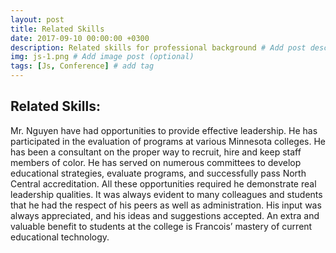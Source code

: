 ```yaml
---
layout: post
title: Related Skills
date: 2017-09-10 00:00:00 +0300
description: Related skills for professional background # Add post description (optional)
img: js-1.png # Add image post (optional)
tags: [Js, Conference] # add tag
---
```

## Related Skills: 
Mr. Nguyen have had opportunities to provide effective leadership.  He has participated in the evaluation of programs at various Minnesota colleges.  He has been a consultant on the proper way to recruit, hire and keep staff members of color.  He has served on numerous committees to develop educational strategies, evaluate programs, and successfully pass North Central accreditation.  All these opportunities required he demonstrate real leadership qualities.  It was always evident to many colleagues and students that he had the respect of his peers as well as administration.  His input was always appreciated, and his ideas and suggestions accepted.  An extra and valuable benefit to students at the college is Francois’ mastery of current educational technology.

